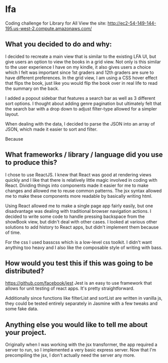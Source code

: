 # lfa
Coding challenge for Library for All
View the site: http://ec2-54-149-144-195.us-west-2.compute.amazonaws.com/
## What you decided to do and why:
I decided to recreate a main view that is similar to the existing LFA UI, but give users an option to view the books in a grid view. Not only is this similar to the user experience I have on my kindle, it also gives users a choice which I felt was important since 1st graders and 12th graders are sure to have different preferences. In the grid view, I am using a CSS hover effect that flips the book, just like you would flip the book over in real life to read the summary on the back.

I added a popout sidebar that features a search bar as well as 3 different sort options. I thought about adding genre pagination but ultimately felt that the search bar with a drop down to adjust filter-type allowed for a simpler layout.

When dealing with the data, I decided to parse the JSON into an array of JSON, which made it easier to sort and filter.

Because

## What frameworks / library / language did you use to produce this?
I chose to use ReactJS. I knew that React was good at rendering views quickly and I like that there is relatively little magic involved in coding with React. Dividing things into components made it easier for me to make changes and allowed me to reuse common patterns. The jsx syntax allowed me to make these components more readable by basically writing html.

Using React allowed me to make a single page app fairly easily, but one disadvantage was dealing with traditional browser navigation actions. I decided to write some code to handle pressing backspace from the showBook view, but didn't deal with other cases. I looked at various other solutions to add history to React apps, but didn't implement them because of time.

For the css I used basscss which is a low-level css toolkit. I didn't want anything too heavy and I also like the composable style of writing with bass.

## How would you test this if this was going to be distributed?
https://github.com/facebook/jest
Jest is an easy to use framework that allows for unit testing of react apps. It's pretty straightforward.

Additionally since functions like filterList and sortList are written in vanilla js, they could be tested entirely separately in Jasmine with a few tweaks and some fake data.

## Anything else you would like to tell me about your project.
Originally when I was working with the jsx transformer, the app required a server to run, so I implemented a very basic express server. Now that I'm precompiling the jsx, I don't actually need the server any more.
